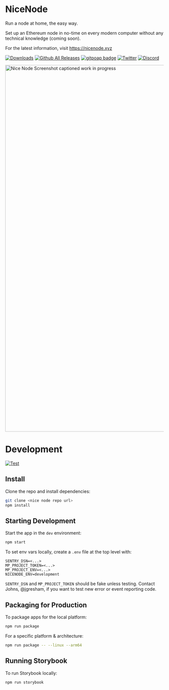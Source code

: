 # NiceNode

Run a node at home, the easy way.

Set up an Ethereum node in no-time on every modern computer without any technical knowledge (coming soon).

For the latest information, visit https://nicenode.xyz

[![Downloads](https://badgen.net/badge/icon/alpha?label=downloads)](https://www.nicenode.xyz/#download)
[![Github All Releases](https://img.shields.io/github/downloads/NiceNode/nice-node/total.svg)]()
[![gitpoap badge](https://public-api.gitpoap.io/v1/repo/NiceNode/nice-node/badge)](https://www.gitpoap.io/gh/NiceNode/nice-node)
[![Twitter](https://img.shields.io/twitter/url/https/twitter.com/cloudposse.svg?style=social&label=NiceNode)](https://twitter.com/NiceNodeApp)
[![Discord](https://badgen.net/badge/icon/discord?icon=discord&label)](https://discord.gg/k3dpYU4Pn9)

<img width="1164" alt="Nice Node Screenshot captioned work in progress" src="https://user-images.githubusercontent.com/3721291/213537206-fa5380f4-af5b-4d81-a07b-ea9072f07b24.png">

# Development

[![Test](https://github.com/jgresham/nice-node/actions/workflows/test.yml/badge.svg)](https://github.com/jgresham/nice-node/actions/workflows/test.yml)

## Install

Clone the repo and install dependencies:

```bash
git clone <nice node repo url>
npm install
```

## Starting Development

Start the app in the `dev` environment:

```bash
npm start
```

To set env vars locally, create a `.env` file at the top level with:

```
SENTRY_DSN=<...>
MP_PROJECT_TOKEN=<...>
MP_PROJECT_ENV=<...>
NICENODE_ENV=development
```

`SENTRY_DSN` and `MP_PROJECT_TOKEN` should be fake unless testing. Contact Johns, @jgresham, if you want to test new error or event reporting code.

## Packaging for Production

To package apps for the local platform:

```bash
npm run package
```

For a specific platform & architecture:

```bash
npm run package -- --linux --arm64
```

## Running Storybook

To run Storybook locally:

```bash
npm run storybook
```

